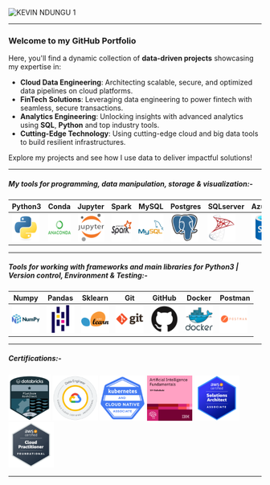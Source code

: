 

![KEVIN NDUNGU 1](https://github.com/user-attachments/assets/4d612a58-56a7-4e8b-8d92-ef1d7cd062a9)


---

### Welcome to my GitHub Portfolio

Here, you'll find a dynamic collection of **data-driven projects** showcasing my expertise in:

- **Cloud Data Engineering**: Architecting scalable, secure, and optimized data pipelines on cloud platforms.
- **FinTech Solutions**: Leveraging data engineering to power fintech with seamless, secure transactions.
- **Analytics Engineering**: Unlocking insights with advanced analytics using **SQL**, **Python** and top industry tools.
- **Cutting-Edge Technology**: Using cutting-edge cloud and big data tools to build resilient infrastructures.



Explore my projects and see how I use data to deliver impactful solutions!

---
##### My tools for programming, data manipulation, storage & visualization:-


| Python3 | Conda | Jupyter | Spark | MySQL | Postgres | SQLserver | AzureSQL | Plotly | Matplotlib |
|----------|----------|----------|----------|----------|----------|----------|----------|----------|----------|
| <img src="https://github.com/devicons/devicon/blob/master/icons/python/python-original.svg" title="Python" alt="Python" width="55" height="55"/> | <img src="https://github.com/devicons/devicon/blob/master/icons/anaconda/anaconda-original-wordmark.svg" title="Anaconda" alt="Conda" width="55" height="55"/> | <img src="https://github.com/devicons/devicon/blob/master/icons/jupyter/jupyter-original-wordmark.svg" title="Jupyter" alt="Jupyter" width="55" height="55"/> | <img src="https://github.com/devicons/devicon/blob/master/icons/apachespark/apachespark-original-wordmark.svg" title="Spark" alt="Spark" width="55" height="55"/> | <img src="https://github.com/devicons/devicon/blob/master/icons/mysql/mysql-original-wordmark.svg" title="MySQL" alt="MySQL" width="55" height="55"/> | <img src="https://github.com/devicons/devicon/blob/master/icons/postgresql/postgresql-original.svg" title="Postgres" alt="Postgres" width="55" height="55"/> | <img src="https://github.com/devicons/devicon/blob/master/icons/microsoftsqlserver/microsoftsqlserver-original.svg" title="SQL-Server" alt="SQL-Server" width="55" height="55"/> | <img src="https://github.com/devicons/devicon/blob/master/icons/azuresqldatabase/azuresqldatabase-original.svg" title="Azure SQL Database" alt="Azure SQL Database" width="55" height="55"/> | <img src="https://github.com/devicons/devicon/blob/master/icons/plotly/plotly-original.svg" title="Plotly" alt="Plotly" width="55" height="55"/> | <img src="https://github.com/devicons/devicon/blob/master/icons/matplotlib/matplotlib-original.svg" title="Matplotlib" alt="Matplotlib" width="55" height="55"/> |

---
##### Tools for working with frameworks and main libraries for Python3 | Version control, Environment & Testing:-

| Numpy | Pandas | Sklearn | Git | GitHub | Docker | Postman |
|----------|----------|----------|----------|----------|----------|----------|
| <img src="https://github.com/devicons/devicon/blob/master/icons/numpy/numpy-original-wordmark.svg" title="Numpy" alt="Numpy" width="55" height="55"/> | <img src="https://github.com/devicons/devicon/blob/master/icons/pandas/pandas-original.svg" title="Pandas" alt="Pandas" width="55" height="55"/> | <img src="https://github.com/devicons/devicon/blob/master/icons/scikitlearn/scikitlearn-original.svg" title="Sklearn" alt="Sklearn" width="55" height="55"/> | <img src="https://github.com/devicons/devicon/blob/master/icons/git/git-original-wordmark.svg" title="Git" alt="Git" width="55" height="55"/> | <img src="https://github.com/devicons/devicon/blob/master/icons/github/github-original.svg" title="GitHub" alt="GitHub" width="55" height="55"/> | <img src="https://github.com/devicons/devicon/blob/master/icons/docker/docker-original-wordmark.svg" title="Docker" alt="Docker" width="55" height="55"/> | <img src="https://github.com/devicons/devicon/blob/master/icons/postman/postman-original-wordmark.svg" title="Postman" alt="Postman" width="55" height="55"/> |


---

##### Certifications:-

[![AWS_DPA](image-9.png)](https://credentials.databricks.com/7303410d-ff1e-4ba1-afdf-c41104d367a2#acc.3ujtaULd)
[![GCP_PDE](image-11.png)](https://www.credly.com/badges/bd5c71a6-21d1-4cac-a4d6-b6db7f02a1eb/public_url)
[![KCNA](image-10.png)](https://www.credly.com/badges/75cc1e70-dbe3-4be9-b28e-eb532e4329df/linked_in_profile)
[![AI_IBM](image-7.png)](https://www.credly.com/badges/5e55dbf4-86e5-430a-ad57-e066f3fdbdec)
[![AWS_SAA](image-6.png)](https://www.credly.com/badges/e2222fbd-9c01-4064-be2f-0c1d5fd127e0/linked_in_profile)
[![AWS_CP](image-5.png)](https://www.credly.com/badges/16d6ac8f-251c-4992-80d7-211446d48d65/linked_in_profile)



---
<!--
**kevinndungu-source/kevinndungu-source** is a ✨ _special_ ✨ repository because its `README.md` (this file) appears on your GitHub profile.

Here are some ideas to get you started:

- 🌱 I’m currently implementing Infrastructure as Code (IaC) applications.
- 👯 I’m looking to collaborate on the AWS cloud architecture of robust Data Pipelines.
- 💬 Ask me about Machine Learning and automation.
- 😄 Pronouns: He/Him.
- ⚡ Fun fact: I love tinkering with networking structures i.e. home lab servers.


-->
